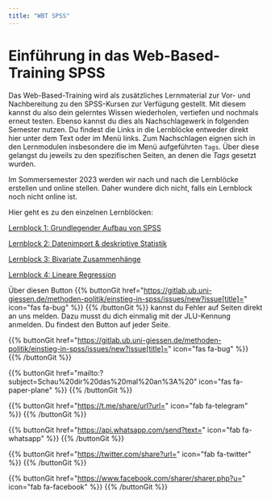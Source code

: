 ```yaml
---
title: "WBT SPSS"
---
```


# Einführung in das Web-Based-Training SPSS

Das Web-Based-Training wird als zusätzliches Lernmaterial zur Vor- und Nachbereitung zu den SPSS-Kursen zur Verfügung gestellt. Mit diesem kannst du also dein gelerntes Wissen wiederholen, vertiefen und nochmals erneut testen. Ebenso kannst du dies als Nachschlagewerk in folgenden Semester nutzen. Du findest die Links in die Lernblöcke entweder direkt hier unter dem Text oder im Menü links. Zum Nachschlagen eignen sich in den Lernmodulen insbesondere die im Menü aufgeführten `Tags`. Über diese gelangst du jeweils zu den spezifischen Seiten, an denen die *Tags* gesetzt wurden.

Im Sommersemester 2023 werden wir nach und nach die Lernblöcke erstellen und online stellen. Daher wundere dich nicht, falls ein Lernblock noch nicht online ist.

Hier geht es zu den einzelnen Lernblöcken: 

[Lernblock 1: Grundlegender Aufbau von SPSS](./lb1/)

[Lernblock 2: Datenimport & deskriptive Statistik](./lb2/)

[Lernblock 3: Bivariate Zusammenhänge](./lb3/)

[Lernblock 4: Lineare Regression](./lb4/)

Über diesen Button {{% buttonGit href="https://gitlab.ub.uni-giessen.de/methoden-politik/einstieg-in-spss/issues/new?issue[title]=" icon="fas fa-bug" %}} {{% /buttonGit %}} kannst du Fehler auf Seiten direkt an uns melden. Dazu musst du dich einmalig mit der JLU-Kennung anmelden. Du findest den Button auf jeder Seite.

{{% buttonGit href="https://gitlab.ub.uni-giessen.de/methoden-politik/einstieg-in-spss/issues/new?issue[title]=" icon="fas fa-bug" %}} {{% /buttonGit %}} 

{{% buttonGit href="mailto:?subject=Schau%20dir%20das%20mal%20an%3A%20" icon="fas fa-paper-plane" %}} {{% /buttonGit %}}

{{% buttonGit href="https://t.me/share/url?url=" icon="fab fa-telegram" %}} {{% /buttonGit %}}

{{% buttonGit href="https://api.whatsapp.com/send?text=" icon="fab fa-whatsapp" %}} {{% /buttonGit %}}

{{% buttonGit href="https://twitter.com/share?url=" icon="fab fa-twitter" %}} {{% /buttonGit %}}

{{% buttonGit href="https://www.facebook.com/sharer/sharer.php?u=" icon="fab fa-facebook" %}} {{% /buttonGit %}}